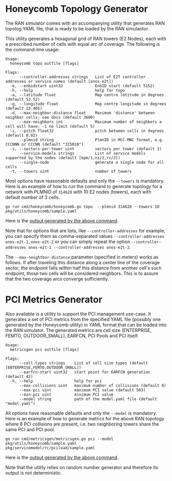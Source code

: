 # Honeycomb Topology Generator

The RAN simulator comes with an accompanying utility that generates RAN topolog
YAML file, that is ready to be loaded by the RAN simulaotor.

This utility generates a hexagonal grid of RAN towers (E2 Nodes), each with a prescribed
number of cells with equal arc of coverage. The following is the command-line usage:

```
Usage:
  honeycomb topo outfile [flags]

Flags:
      --controller-addresses strings   List of E2T controller addresses or service names (default [onos-e2t])
  -e, --enbidstart uint32              EnbID start (default 5152)
  -h, --help                           help for topo
  -a, --latitude float                 Map centre latitude in degrees (default 52.52)
  -g, --longitude float                Map centre longitude in degrees (default 13.405)
  -d, --max-neighbor-distance float    Maximum 'distance' between neighbor cells; see docs (default 3600)
      --max-neighbors int              Maximum number of neighbors a cell will have; -1 no limit (default 5)
  -i, --pitch float32                  pitch between cells in degrees (default 0.02)
      --plmnid string                  PlmnID in MCC-MNC format, e.g. CCCNNN or CCCNN (default "315010")
  -s, --sectors-per-tower uint         sectors per tower (default 3)
      --service-models strings         List of service models supported by the nodes (default [kpm/1,ni/2,rc/3])
      --single-node                    generate a single node for all cells
  -t, --towers uint                    number of towers
```

Most options have reasonable defaults and only the `--towers` is mandatory.
Here is an example of how to run the command to generate topology for a network with
PLMNID of `314628` with 10 E2 nodes (towers), each with default number of 3 cells.

```
go run cmd/honeycomb/honeycomb.go topo  --plmnid 314628 --towers 10 pkg/utils/honeycomb/sample.yaml
```

Here is the [output generated by the above command](../pkg/utils/honeycomb/sample.yaml).

Note that for options that are lists, like `--controller-addresses` for example, you can specify
them as comma-separated values `--controller-addresses onos-e2t-1,onos-e2t-2` or you can simply
repeat the option `--controller-addresses onos-e2t-1 --controller-addresses onos-e2t-2`.

The `--max-neightbor-distance` parameter (specified in meters) works as follows. If after traveling this
distance along a center line of the coverage sector, the endpoint falls within half this distance
from another cell's such endpoint, those two cells will be considered neighbors. This is to assure
that the two coverage arcs converge sufficiently.

# PCI Metrics Generator

Also available is a utility to support the PCI management use-case. It generates a
set of PCI metrics from the specified YAML file (possibly one generated by the Honeycomb
utility) in YAML format that can be loaded into the RAN simulator. The generated
metrics are cell size (ENTERPRISE, FEMTO, OUTDOOR_SMALL), EARFCN, PCI Pools and PCI itself.


```
Usage:
  metricsgen pci outfile [flags]

Flags:
      --cell-types strings    List of cell size types (default [ENTERPRISE,FEMTO,OUTDOOR_SMALL])
      --earfcn-start uint32   start point for EARFCN generation (default 42)
  -h, --help                  help for pci
      --max-collisions uint   maximum number of collisions (default 8)
      --max-pci uint          maximum PCI value (default 503)
      --min-pci uint          minimum PCI value
      --model string          path of the model.yaml file (default "model.yaml")
```

All options have reasonable defaults and only the `--model` is mandatory.
Here is an example of how to generate metrics for the above RAN topology where 8
PCI collisions are present, i.e. two neighboring towers share the same PCI and PCI pool.

```
go run cmd/metricsgen/metricsgen.go pci --model pkg/utils/honeycomb/sample.yaml pkg/servicemodel/rc/pciload/sample.yaml
```

Here is the [output generated by the above command](../pkg/servicemodel/rc/pciload/sample.yaml).

Note that the utility relies on random number generator and therefore its output is not deterministic.